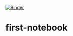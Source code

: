 [![Binder](https://mybinder.org/badge_logo.svg)](https://mybinder.org/v2/gh/wikfeldt/first-notebook/HEAD)

# first-notebook
